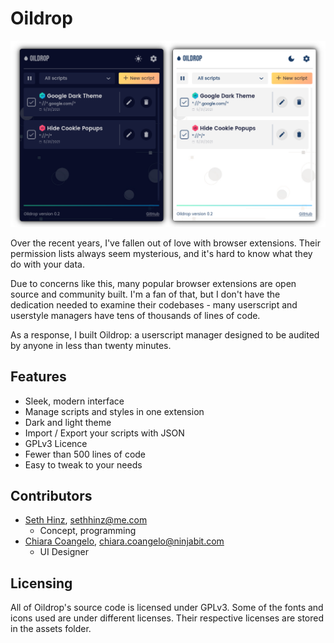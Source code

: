 # Oildrop

<img src="https://raw.githubusercontent.com/shinzlet/oildrop/media/oildrop-hero.png" alt="An image showing Oildrop in light and dark mode. Several scripts are listed in its overview panel.">

Over the recent years, I've fallen out of love with browser extensions. Their
permission lists always seem mysterious, and it's hard to know what they do with
your data.

Due to concerns like this, many popular browser extensions are open source and
community built. I'm a fan of that, but I don't have the dedication needed
to examine their codebases - many userscript and userstyle managers have
tens of thousands of lines of code.

As a response, I built Oildrop: a userscript manager designed to be audited by
anyone in less than twenty minutes.

## Features
- Sleek, modern interface
- Manage scripts and styles in one extension
- Dark and light theme
- Import / Export your scripts with JSON
- GPLv3 Licence
- Fewer than 500 lines of code
- Easy to tweak to your needs

## Contributors
- [Seth Hinz](https://github.com/shinzlet), [sethhinz@me.com](mailto:sethhinz@me.com)
    + Concept, programming
- [Chiara Coangelo](https://dribbble.com/ChiaraColangelo), [chiara.coangelo@ninjabit.com](mailto:chiara.coangelo@ninjabit.com)
    + UI Designer

## Licensing
All of Oildrop's source code is licensed under GPLv3. Some of the fonts and
icons used are under different licenses.  Their respective licenses are stored
in the assets folder.

